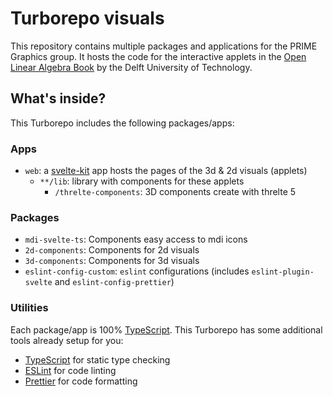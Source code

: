 # Turborepo visuals

This repository contains multiple packages and applications for the PRIME Graphics group. It hosts the code for the interactive applets in the [Open Linear Algebra Book](https://dbalague.pages.ewi.tudelft.nl/openlabook/index.html) by the Delft University of Technology.


## What's inside?

This Turborepo includes the following packages/apps:

### Apps

- `web`: a [svelte-kit](https://kit.svelte.dev/) app hosts the pages of the 3d & 2d visuals (applets)
  - `**/lib`: library with components for these applets
    - `/threlte-components`: 3D components create with threlte 5
  
### Packages

- `mdi-svelte-ts`: Components easy access to mdi icons
- `2d-components`: Components for 2d visuals
- `3d-components`: Components for 3d visuals
- `eslint-config-custom`: `eslint` configurations (includes `eslint-plugin-svelte` and `eslint-config-prettier`)

### Utilities

Each package/app is 100% [TypeScript](https://www.typescriptlang.org/).
This Turborepo has some additional tools already setup for you:

- [TypeScript](https://www.typescriptlang.org/) for static type checking
- [ESLint](https://eslint.org/) for code linting
- [Prettier](https://prettier.io) for code formatting
